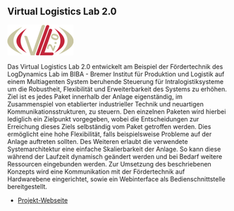## Virtual Logistics Lab 2.0

<p class="logo"><img src="assets/img/vll2.png" /></p>

Das Virtual Logistics Lab 2.0 entwickelt  am Beispiel  der Fördertechnik des LogDynamics Lab im BIBA - Bremer Institut für Produktion und Logistik auf einem Multiagenten System beruhende Steuerung für Intralogistiksysteme um die Robustheit, Flexibilität und Erweiterbarkeit des Systems zu erhöhen. 
Ziel ist es jedes Paket innerhalb der Anlage eigenständig, im Zusammenspiel von etablierter industrieller Technik und neuartigen Kommunikationsstrukturen, zu steuern. Den einzelnen Paketen wird hierbei lediglich ein Zielpunkt vorgegeben, wobei die Entscheidungen 
 zur Erreichung dieses Ziels selbständig vom Paket getroffen werden.
Dies ermöglicht eine hohe Flexibilität, falls beispielsweise Probleme auf der Anlage auftreten sollten. 
Des Weiteren erlaubt die verwendete Systemarchitektur eine einfache Skalierbarkeit der Anlage. So kann diese während der Laufzeit dynamisch geändert werden und bei Bedarf weitere Ressourcen eingebunden werden.
Zur Umsetzung des beschriebenen Konzepts wird eine Kommunikation mit der Fördertechnik auf Hardwarebene eingerichtet, sowie ein Webinterface als Bedienschnittstelle bereitgestellt.

- [Projekt-Webseite](http://www.virtual-logistics-lab.de/)
